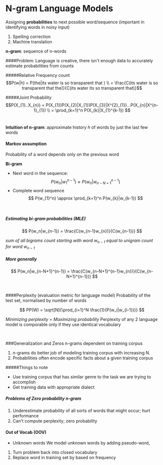 # N-gram Language Models

Assigning **probabilities** to next possible word/sequence (important in identifying words in noisy input)

1. Spelling correction
2. Machine translation

**n-gram**: sequence of n-words

####Problem:
Language is creative, there isn't enough data to accurately estimate probabilities from counts

#####Relative Frequency count
$$P(w|h) = P(the|its water is so transparent that ) \\ = \frac{C(its water is so transparent that the)}{C(its water its so transparent that)}$$

#####Joint Probability
$$P(X_{1}..X_{n}) = P(X_{1})P(X_{2}|X_{1})P(X_{3}|X^{2}_{1})...P(X_{n}|X^{n-1}_{1}) \\
= \prod_{k=1}^n P(X_{k}|X_{1}^{k-1})
$$
<br>

**Intuition of n-gram**: approximate history *h* of words by just the last few words

#### Markov assumption
Probability of a word depends only on the previous word

**Bi-gram**

- Next word in the sequence:
$$ P(w_{n}|w_{1}^{n-1}) \approx P(w_{n}|w_{n-N+1}^{n-1})
$$
- Complete word sequence
$$ P(w_{1}^n) \approx \prod_{k=1}^n P(w_{k}|w_{k-1}) $$

<br>

##### Estimating bi-gram probabilities (MLE)
$$ P(w_n|w_{n-1}) = \frac{C(w_{n-1}w_{n})}{C(w_{n-1})}
$$

*sum of all bigrams count starting with word $w_{n-1}$ equal to unigram count for word $w_{n-1}$*

##### More generally
$$ P(w_n|w_{n-N+1}^{n-1}) = \frac{C(w_{n-N+1}^{n-1}w_{n})}{C(w_{n-N+1}^{n-1})}
$$

<br>

####Perplexity (evaluation metric for language model)
Probability of the test set, normalised by number of words

$$ PP(W) = \sqrt[N]{\prod_{i=1}^N \frac{1}{P(w_i|w_{i-1})}} $$


*Minimizing perplexity = Maximizing probability*
Perplexity of any 2 language model is comporable only if they use identical vocabulary

<br>

###Generalization and Zeros
n-grams dependent on training corpus

1. n-grams do better job of modeling training corpus with increasing N.
2. Probabilities often encode specific facts about a given training corpus

#####Things to note
- Use training corpus that has similar genre to the task we are trying to accomplish
- Get training data with appropriate dialect

##### Problems of Zero probability n-gram
1. Underestimate probability of all sorts of words that might occur; hurt performance
2. Can't compute perplexity; zero probability


#### Out of Vocab (OOV)
- Unknown words
We model unknown words by adding pseudo-word,<UNK>

1. Turn problem back into closed vocabulary
2. Replace word in training set by <UNK> based on frequency
